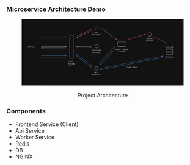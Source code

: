 ### Microservice Architecture Demo

<figure > 
<p align="center">
  <img src="./project-architecture.png" alt="project architecture" style="background-color:white" />
  <p align="center">Project Architecture</p> 
</p>
</figure>

### Components

- Frontend Service (Client)
- Api Service
- Worker Service
- Redis
- DB
- NGINX
